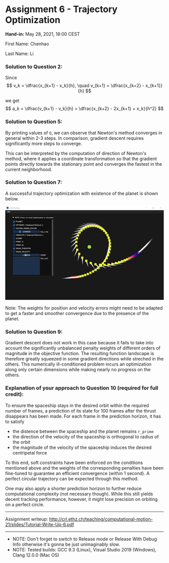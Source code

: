 # Assignment 6 - Trajectory Optimization

**Hand-in:** May 28, 2021, 18:00 CEST 

First Name: Chenhao

Last Name: Li

### Solution to Question 2:

Since
$$
v_k = \dfrac{x_{k+1} - x_k}{h}, \quad v_{k+1} = \dfrac{x_{k+2} - x_{k+1}}{h}
$$

we get
$$
a_k = \dfrac{v_{k+1} - v_k}{h} = \dfrac{x_{k+2} - 2x_{k+1} + x_k}{h^2}
$$

### Solution to Question 5:

By printing values of `O`, we can observe that Newton's method converges in general within 2-3 steps. In comparison, gradient descent requires significantly more steps to converge.

This can be interpreted by the computation of direction of Newton's method, where it applies a coordinate transformation so that the gradient points directly towards the stationary point and converges the fastest in the current neighborhood.

### Solution to Question 7:

A successful trajectory optimization with existence of the planet is shown below.

![figure: question_7](imgs/question_7.jpg)

Note: The weights for position and velocity errors might need to be adapted to get a faster and smoother convergence due to the presence of the planet.

### Solution to Question 9:

Gradient descent does not work in this case because it fails to take into account the significantly unbalanced penalty weights of different orders of magnitude in the objective function. The resulting function landscape is therefore greatly squeezed in some gradient directions while streched in the others. This numerically ill-conditioned problem incurs an optimization along only certain dimensions while making nearly no progress on the others.

### Explanation of your approach to Question 10 (required for full credit):

To ensure the spaceship stays in the desired orbit within the required number of frames, a prediction of its state for 100 frames after the thrust disappears has been made. For each frame in the prediction horizon, it has to satisfy
- the distence between the spaceship and the planet remains `r_prime`
- the direction of the velocity of the spaceship is orthogonal to radius of the orbit
- the magnitude of the velocity of the spaceship induces the desired centripetal force

To this end, soft constraints have been enforced on the conditions mentioned above and the weights of the corresponding penalties have been fine-tuned to guarantee an efficient convergence (within 1 second). A perfect circular trajectory can be expected through this method.

One may also apply a shorter prediction horizon to further reduce computational complexity (not necessary though). While this still yields decent tracking performance, however, it might lose precision on orbiting on a perfect circle.

---

Assignment writeup: http://crl.ethz.ch/teaching/computational-motion-21/slides/Tutorial-Write-Up-6.pdf

---

- NOTE: Don't forget to switch to Release mode or Release With Debug Info otherwise it's gonna be just unimaginably slow.
- NOTE: Tested builds: GCC 9.3 (Linux), Visual Studio 2019 (Windows), Clang 12.0.0 (Mac OS)
